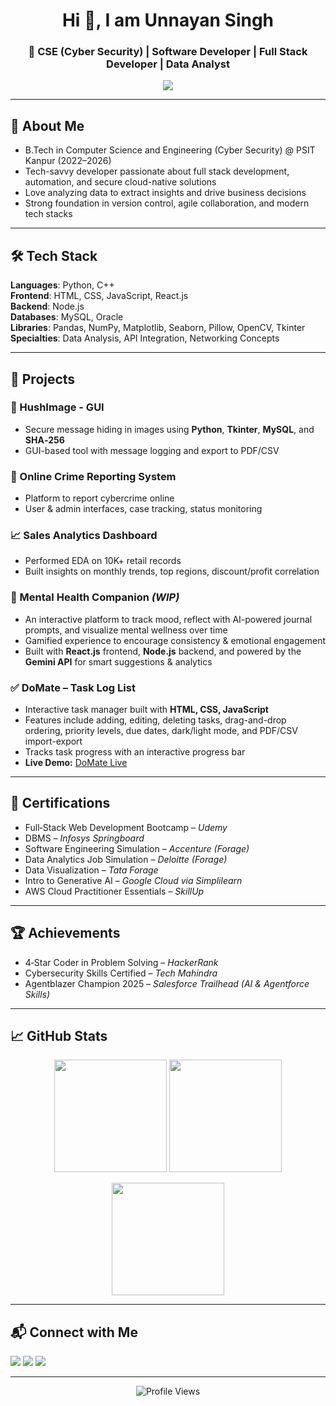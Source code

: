 <h1 align="center">Hi 👋, I am Unnayan Singh</h1>
<h3 align="center">🚀 CSE (Cyber Security) | Software Developer | Full Stack Developer | Data Analyst</h3>

<p align="center">
  <img src="https://readme-typing-svg.herokuapp.com/?lines=Passionate+Problem+Solver;Full+Stack+Developer;Cyber+Security+Explorer;Always+Learning&center=true&width=500&height=45" />
</p>

---

## 🧠 About Me

- B.Tech in Computer Science and Engineering (Cyber Security) @ PSIT Kanpur (2022–2026)  
- Tech-savvy developer passionate about full stack development, automation, and secure cloud-native solutions  
- Love analyzing data to extract insights and drive business decisions  
- Strong foundation in version control, agile collaboration, and modern tech stacks  

---

## 🛠️ Tech Stack

**Languages**: Python, C++  
**Frontend**: HTML, CSS, JavaScript, React.js  
**Backend**: Node.js  
**Databases**: MySQL, Oracle  
**Libraries**: Pandas, NumPy, Matplotlib, Seaborn, Pillow, OpenCV, Tkinter  
**Specialties**: Data Analysis, API Integration, Networking Concepts  

---

## 📌 Projects

### 🔐 HushImage - GUI
- Secure message hiding in images using **Python**, **Tkinter**, **MySQL**, and **SHA‑256**  
- GUI-based tool with message logging and export to PDF/CSV  

### 🚨 Online Crime Reporting System
- Platform to report cybercrime online  
- User & admin interfaces, case tracking, status monitoring  

### 📈 Sales Analytics Dashboard
- Performed EDA on 10K+ retail records  
- Built insights on monthly trends, top regions, discount/profit correlation  

### 🧠 Mental Health Companion *(WIP)*
- An interactive platform to track mood, reflect with AI-powered journal prompts, and visualize mental wellness over time  
- Gamified experience to encourage consistency & emotional engagement  
- Built with **React.js** frontend, **Node.js** backend, and powered by the **Gemini API** for smart suggestions & analytics  

### ✅ DoMate – Task Log List
- Interactive task manager built with **HTML, CSS, JavaScript**  
- Features include adding, editing, deleting tasks, drag-and-drop ordering, priority levels, due dates, dark/light mode, and PDF/CSV import-export  
- Tracks task progress with an interactive progress bar  
- **Live Demo:** [DoMate Live](https://unnayansingh.github.io/DoMate)  

---

## 📜 Certifications
- Full‑Stack Web Development Bootcamp – *Udemy*  
- DBMS – *Infosys Springboard*  
- Software Engineering Simulation – *Accenture (Forage)*  
- Data Analytics Job Simulation – *Deloitte (Forage)*  
- Data Visualization – *Tata Forage*  
- Intro to Generative AI – *Google Cloud via Simplilearn*  
- AWS Cloud Practitioner Essentials – *SkillUp*  

---

## 🏆 Achievements

- 4‑Star Coder in Problem Solving – *HackerRank*  
- Cybersecurity Skills Certified – *Tech Mahindra*  
- Agentblazer Champion 2025 – *Salesforce Trailhead (AI & Agentforce Skills)*  

---

## 📈 GitHub Stats

<p align="center">
  <img src="https://github-readme-stats.vercel.app/api?username=UnnayanSingh&show_icons=true&theme=radical" height="180px"/>
  <img src="https://github-readme-stats.vercel.app/api/top-langs/?username=UnnayanSingh&layout=compact&theme=radical" height="180px"/>
</p>

<p align="center">
  <img src="https://github-readme-streak-stats.herokuapp.com/?user=UnnayanSingh&theme=radical" height="180px"/>
</p>

---

## 📬 Connect with Me

<p>
  <a href="mailto:unnayansingh2005@gmail.com"><img src="https://img.shields.io/badge/Gmail-D14836?style=for-the-badge&logo=gmail&logoColor=white" /></a>
  <a href="https://www.linkedin.com/in/unnayan-singh-2b9062289/"><img src="https://img.shields.io/badge/LinkedIn-blue?style=for-the-badge&logo=linkedin&logoColor=white" /></a>
  <a href="https://github.com/UnnayanSingh"><img src="https://img.shields.io/badge/GitHub-181717?style=for-the-badge&logo=github&logoColor=white" /></a>
</p>

---

<p align="center">
  <img src="https://komarev.com/ghpvc/?username=UnnayanSingh&style=flat-square&color=blue" alt="Profile Views" />
</p>
